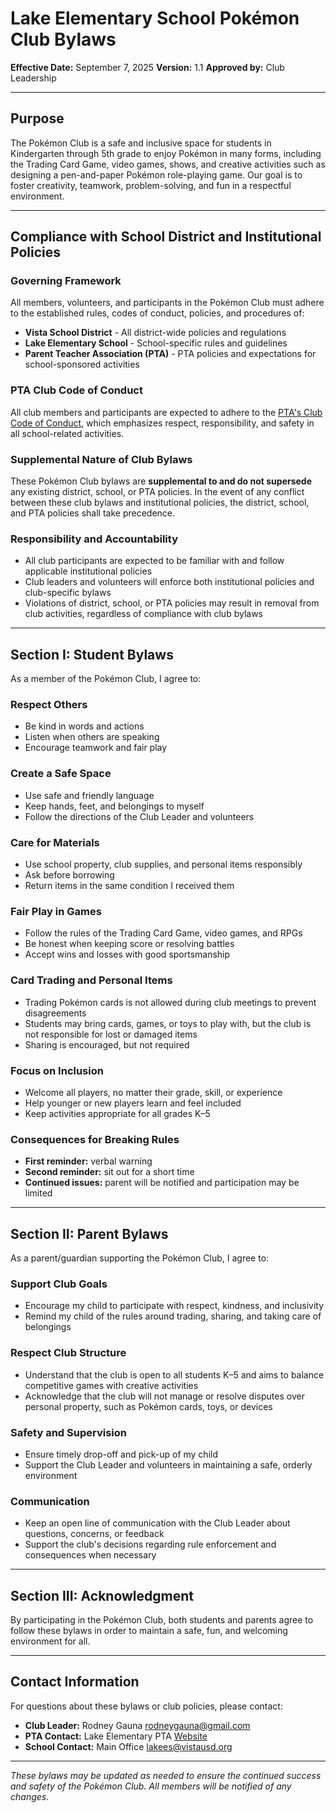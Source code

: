 # Lake Elementary School Pokémon Club Bylaws

**Effective Date:** September 7, 2025
**Version:** 1.1
**Approved by:** Club Leadership

---

## Purpose

The Pokémon Club is a safe and inclusive space for students in Kindergarten through 5th grade to enjoy Pokémon in many forms, including the Trading Card Game, video games, shows, and creative activities such as designing a pen-and-paper Pokémon role-playing game. Our goal is to foster creativity, teamwork, problem-solving, and fun in a respectful environment.

---

## Compliance with School District and Institutional Policies

### Governing Framework

All members, volunteers, and participants in the Pokémon Club must adhere to the established rules, codes of conduct, policies, and procedures of:

- **Vista School District** - All district-wide policies and regulations
- **Lake Elementary School** - School-specific rules and guidelines
- **Parent Teacher Association (PTA)** - PTA policies and expectations for school-sponsored activities

### PTA Club Code of Conduct

All club members and participants are expected to adhere to the [PTA's Club Code of Conduct](https://www.lakedolphins.org/pages/lake-pta-clubs-code-of-conduct), which emphasizes respect, responsibility, and safety in all school-related activities.

### Supplemental Nature of Club Bylaws

These Pokémon Club bylaws are **supplemental to and do not supersede** any existing district, school, or PTA policies. In the event of any conflict between these club bylaws and institutional policies, the district, school, and PTA policies shall take precedence.

### Responsibility and Accountability

- All club participants are expected to be familiar with and follow applicable institutional policies
- Club leaders and volunteers will enforce both institutional policies and club-specific bylaws
- Violations of district, school, or PTA policies may result in removal from club activities, regardless of compliance with club bylaws

---

## Section I: Student Bylaws

As a member of the Pokémon Club, I agree to:

### Respect Others

- Be kind in words and actions
- Listen when others are speaking
- Encourage teamwork and fair play

### Create a Safe Space

- Use safe and friendly language
- Keep hands, feet, and belongings to myself
- Follow the directions of the Club Leader and volunteers

### Care for Materials

- Use school property, club supplies, and personal items responsibly
- Ask before borrowing
- Return items in the same condition I received them

### Fair Play in Games

- Follow the rules of the Trading Card Game, video games, and RPGs
- Be honest when keeping score or resolving battles
- Accept wins and losses with good sportsmanship

### Card Trading and Personal Items

- Trading Pokémon cards is not allowed during club meetings to prevent disagreements
- Students may bring cards, games, or toys to play with, but the club is not responsible for lost or damaged items
- Sharing is encouraged, but not required

### Focus on Inclusion

- Welcome all players, no matter their grade, skill, or experience
- Help younger or new players learn and feel included
- Keep activities appropriate for all grades K–5

### Consequences for Breaking Rules

- **First reminder:** verbal warning
- **Second reminder:** sit out for a short time
- **Continued issues:** parent will be notified and participation may be limited

---

## Section II: Parent Bylaws

As a parent/guardian supporting the Pokémon Club, I agree to:

### Support Club Goals

- Encourage my child to participate with respect, kindness, and inclusivity
- Remind my child of the rules around trading, sharing, and taking care of belongings

### Respect Club Structure

- Understand that the club is open to all students K–5 and aims to balance competitive games with creative activities
- Acknowledge that the club will not manage or resolve disputes over personal property, such as Pokémon cards, toys, or devices

### Safety and Supervision

- Ensure timely drop-off and pick-up of my child
- Support the Club Leader and volunteers in maintaining a safe, orderly environment

### Communication

- Keep an open line of communication with the Club Leader about questions, concerns, or feedback
- Support the club's decisions regarding rule enforcement and consequences when necessary

---

## Section III: Acknowledgment

By participating in the Pokémon Club, both students and parents agree to follow these bylaws in order to maintain a safe, fun, and welcoming environment for all.

---

## Contact Information

For questions about these bylaws or club policies, please contact:

- **Club Leader:** Rodney Gauna [<rodneygauna@gmail.com>](mailto:rodneygauna@gmail.com)
- **PTA Contact:** Lake Elementary PTA [Website](https://www.lakedolphins.org/)
- **School Contact:** Main Office [<lakees@vistausd.org>](mailto:lakees@vistausd.org)

---

*These bylaws may be updated as needed to ensure the continued success and safety of the Pokémon Club. All members will be notified of any changes.*
